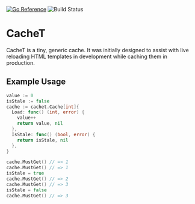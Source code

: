 [![Go Reference](https://pkg.go.dev/badge/github.com/jackc/cachet.svg)](https://pkg.go.dev/github.com/jackc/cachet)
![Build Status](https://github.com/jackc/cachet/actions/workflows/ci.yml/badge.svg)

# CacheT

CacheT is a tiny, generic cache. It was initially designed to assist with live reloading HTML templates in development
while caching them in production.

## Example Usage

```go
value := 0
isStale := false
cache := cachet.Cache[int]{
  Load: func() (int, error) {
    value++
    return value, nil
  },
  IsStale: func() (bool, error) {
    return isStale, nil
  },
}

cache.MustGet() // => 1
cache.MustGet() // => 1
isStale = true
cache.MustGet() // => 2
cache.MustGet() // => 3
isStale = false
cache.MustGet() // => 3
```
